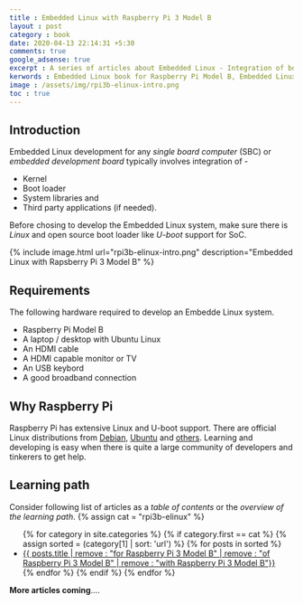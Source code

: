 ```yaml
---
title : Embedded Linux with Raspberry Pi 3 Model B
layout : post
category : book
date: 2020-04-13 22:14:31 +5:30
comments: true
google_adsense: true
excerpt : A series of articles about Embedded Linux - Integration of bootloader, kernel, system libraries and the third party applications -  using Raspberry Pi Model B.
kerwords : Embedded Linux book for Raspberry Pi Model B, Embedded Linux tutorial, Embedded Linux development, Embedded Linux tutorial, Embedded Linux with Raspberry Pi Model B, Device driver development on Raspberry Pi Model B, Embedded Linux OS, Learning device drivers on Rapsberry Pi Model B, Develop Linux from scratch on Raspberry Pi Model B
image : /assets/img/rpi3b-elinux-intro.png
toc : true
---
```

## Introduction

Embedded Linux development for any *single board computer* (SBC) or *embedded development board* typically involves integration of -
 - Kernel
 - Boot loader
 - System libraries and
 - Third party applications (if needed).

Before chosing to develop the Embedded Linux system, make sure there is *Linux* and open source boot loader like *U-boot* support for SoC.

{% include image.html url="rpi3b-elinux-intro.png" description="Embedded Linux with Rapsberry Pi 3 Model B" %}
## Requirements
The following hardware required to develop an Embedde Linux system.

 - Raspberry Pi Model B
 - A laptop / desktop with Ubuntu Linux
 - An HDMI cable
 - A HDMI capable monitor or TV
 - An USB keybord
 - A good broadband connection

## Why Raspberry Pi
Raspberry Pi has extensive Linux and U-boot support. There are official Linux distributions from [Debian](https://www.raspbian.org/), [Ubuntu](https://ubuntu.com/download/raspberry-pi) and [others](https://www.raspberrypi.org/downloads/). Learning and developing is easy when there is quite a large community of developers and tinkerers to get help.

## Learning path
Consider following list of articles as a *table of contents* or the *overview of the learning path*.
{% assign cat = "rpi3b-elinux" %}
<ul class="list-none">
{% for category in site.categories %}
{% if category.first == cat %}
{% assign sorted = (category[1] | sort: 'url') %}
{% for posts in sorted %}
<li><a class="post-link" href="{{ posts.url }}">{{ posts.title | remove : "for Raspberry Pi 3 Model B" | remove : "of Raspberry Pi 3 Model B" | remove : "with Raspberry Pi 3 Model B"}}</a></li>
{% endfor %}
{% endif %}
{% endfor %}
</ul>


**More articles coming**....

